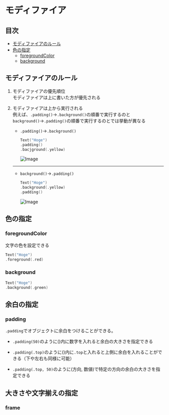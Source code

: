 # モディファイア

## 目次
-  [モディファイアのルール](#モディファイアのルール)
- [色の指定](#色の指定)
    - [foregroundColor](#foregroundcolor)
    - [background](#background)


## モディファイアのルール
1.  モディファイアの優先順位  
モディファイアは上に書いた方が優先される

2. モディファイアは上から実行される  
例えば、`.padding()`→`.background()`の順番で実行するのと`background()`→`.padding()`の順番で実行するのとでは挙動が異なる
    - `.padding()`→`.background()`

        ```swift
        Text("Hoge")
        .padding()
        .bacjground(.yellow)
        ```
        ![Image](https://github.com/user-attachments/assets/98818e3a-cf06-437f-b953-ab3ba5000c4e)
    ---
    - `background()`→`.padding()`

        ```swift
        Text("Hoge")
        .background(.yellow)
        .padding()
        ```
        ![Image](https://github.com/user-attachments/assets/b04ef334-12b1-423c-a6c0-57074f4eea04)

## 色の指定
### foregroundColor
文字の色を設定できる
```swift
Text("Hoge")
.foreground(.red)
```

### background
```swift
Text("Hoge")
.background(.green)
```

## 余白の指定
### padding
`.padding`でオブジェクトに余白をつけることができる。
- `.padding(50)`のように()内に数字を入れると余白の大きさを指定できる

- `.padding(.top)`のように()内に`.top`と入れると上側に余白を入れることができる（下や左右も同様に可能）

- `.padding(.top, 50)`のように(方向, 数値)で特定の方向の余白の大きさを指定できる


## 大きさや文字揃えの指定
### frame
